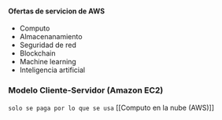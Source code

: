 

#### Ofertas de servicion de AWS 
* Computo
* Almacenanamiento
* Seguridad de red
*  Blockchain
* Machine learning 
* Inteligencia artificial


### Modelo Cliente-Servidor (Amazon EC2)
`solo se paga por lo que se usa`
[[Computo en la nube (AWS)]]
